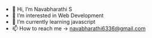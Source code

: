 - 👋 Hi, I’m Navabharathi S
- 👀 I’m interested in Web Development 
- 🌱 I’m currently learning javascript
- 📫 How to reach me -> navabharathi6336@gmail.com

